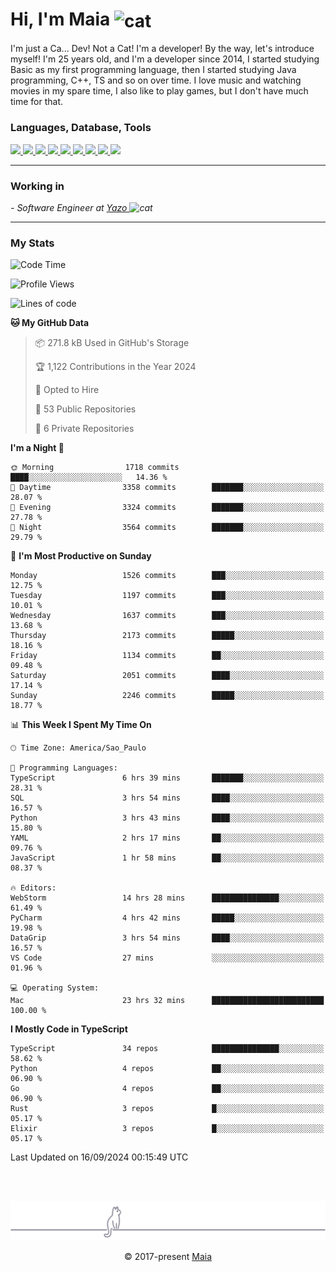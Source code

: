 <h1 align="left">Hi, I'm Maia 
<img src="https://emojis.slackmojis.com/emojis/images/1643509834/36299/black-cat.gif?1643509834" width="50" height="60" align="center"  alt="cat"/>
</h1>

I'm just a Ca... Dev! Not a Cat! I'm a developer! By the way, let's introduce myself!
I'm 25 years old, and I'm a developer since 2014, I started studying Basic as my first programming
language, then I started studying Java programming, C++, TS and so on over time.
I love music and watching movies in my spare time, I also like to play games, but I don't have much time for that.

<h3 align="left">Languages, Database, Tools</h3>
<p>
  <a href="https://www.typescriptlang.org">
    <img src="https://skillicons.dev/icons?i=ts" />
  </a>
  <a href="https://go.dev">
    <img src="https://skillicons.dev/icons?i=go" />
  </a>
  <a href="https://www.python.org">
    <img src="https://skillicons.dev/icons?i=python" />
  </a>
  <a href="https://gradle.org">
    <img src="https://skillicons.dev/icons?i=gradle" />
  </a>
  <a href="https://redis.io">
    <img src="https://skillicons.dev/icons?i=redis" />
  </a>
  <a href="https://www.mongodb.com">
    <img src="https://skillicons.dev/icons?i=mongodb" />
  </a>
  <a href="https://nodejs.org">
    <img src="https://skillicons.dev/icons?i=nodejs" />
  </a>
  <a href="https://www.javascript.com">
    <img src="https://skillicons.dev/icons?i=js" />
  </a>
  <a href="https://www.docker.com">
    <img src="https://skillicons.dev/icons?i=docker" />
  </a>
</p>

<hr/>

<h3>Working in</h3>

<p><em> - Software Engineer at <a href="[https://pdasolucoes.com.br](https://yazo.com.br/)">Yazo
</a><img src="https://media.giphy.com/media/WUlplcMpOCEmTGBtBW/giphy.gif" width="30" alt="cat"> 
</em></p>

<hr/>

### My Stats

<!--START_SECTION:waka-->
![Code Time](http://img.shields.io/badge/Code%20Time-4%2C657%20hrs%2056%20mins-blue)

![Profile Views](http://img.shields.io/badge/Profile%20Views-1-blue)

![Lines of code](https://img.shields.io/badge/From%20Hello%20World%20I%27ve%20Written-3.7%20million%20lines%20of%20code-blue)

**🐱 My GitHub Data** 

> 📦 271.8 kB Used in GitHub's Storage 
 > 
> 🏆 1,122 Contributions in the Year 2024
 > 
> 💼 Opted to Hire
 > 
> 📜 53 Public Repositories 
 > 
> 🔑 6 Private Repositories 
 > 
**I'm a Night 🦉** 

```text
🌞 Morning                1718 commits        ████░░░░░░░░░░░░░░░░░░░░░   14.36 % 
🌆 Daytime                3358 commits        ███████░░░░░░░░░░░░░░░░░░   28.07 % 
🌃 Evening                3324 commits        ███████░░░░░░░░░░░░░░░░░░   27.78 % 
🌙 Night                  3564 commits        ███████░░░░░░░░░░░░░░░░░░   29.79 % 
```
📅 **I'm Most Productive on Sunday** 

```text
Monday                   1526 commits        ███░░░░░░░░░░░░░░░░░░░░░░   12.75 % 
Tuesday                  1197 commits        ███░░░░░░░░░░░░░░░░░░░░░░   10.01 % 
Wednesday                1637 commits        ███░░░░░░░░░░░░░░░░░░░░░░   13.68 % 
Thursday                 2173 commits        █████░░░░░░░░░░░░░░░░░░░░   18.16 % 
Friday                   1134 commits        ██░░░░░░░░░░░░░░░░░░░░░░░   09.48 % 
Saturday                 2051 commits        ████░░░░░░░░░░░░░░░░░░░░░   17.14 % 
Sunday                   2246 commits        █████░░░░░░░░░░░░░░░░░░░░   18.77 % 
```


📊 **This Week I Spent My Time On** 

```text
🕑︎ Time Zone: America/Sao_Paulo

💬 Programming Languages: 
TypeScript               6 hrs 39 mins       ███████░░░░░░░░░░░░░░░░░░   28.31 % 
SQL                      3 hrs 54 mins       ████░░░░░░░░░░░░░░░░░░░░░   16.57 % 
Python                   3 hrs 43 mins       ████░░░░░░░░░░░░░░░░░░░░░   15.80 % 
YAML                     2 hrs 17 mins       ██░░░░░░░░░░░░░░░░░░░░░░░   09.76 % 
JavaScript               1 hr 58 mins        ██░░░░░░░░░░░░░░░░░░░░░░░   08.37 % 

🔥 Editors: 
WebStorm                 14 hrs 28 mins      ███████████████░░░░░░░░░░   61.49 % 
PyCharm                  4 hrs 42 mins       █████░░░░░░░░░░░░░░░░░░░░   19.98 % 
DataGrip                 3 hrs 54 mins       ████░░░░░░░░░░░░░░░░░░░░░   16.57 % 
VS Code                  27 mins             ░░░░░░░░░░░░░░░░░░░░░░░░░   01.96 % 

💻 Operating System: 
Mac                      23 hrs 32 mins      █████████████████████████   100.00 % 
```

**I Mostly Code in TypeScript** 

```text
TypeScript               34 repos            ███████████████░░░░░░░░░░   58.62 % 
Python                   4 repos             ██░░░░░░░░░░░░░░░░░░░░░░░   06.90 % 
Go                       4 repos             ██░░░░░░░░░░░░░░░░░░░░░░░   06.90 % 
Rust                     3 repos             █░░░░░░░░░░░░░░░░░░░░░░░░   05.17 % 
Elixir                   3 repos             █░░░░░░░░░░░░░░░░░░░░░░░░   05.17 % 
```




 Last Updated on 16/09/2024 00:15:49 UTC
<!--END_SECTION:waka-->


<br/>
<br/>

<p align="center"><img src="https://raw.githubusercontent.com/gabrielmaialva33/gabrielmaialva33/master/assets/gray0_ctp_on_line.svg?sanitize=true" /></p>
<p align="center">&copy; 2017-present <a href="https://github.com/gabrielmaialva33/" target="_blank">Maia</a>
